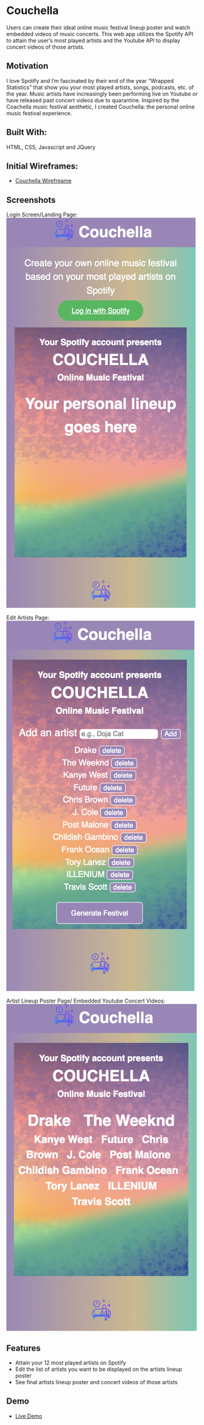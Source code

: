 # Couchella

Users can create their ideal online music festival lineup poster and watch embedded videos of music concerts. This web app utilizes the Spotify API to attain the user’s most played artists and the Youtube API to display concert videos of those artists.

## Motivation

I love Spotify and I’m fascinated by their end of the year “Wrapped Statistics” that show you your most played artists, songs, podcasts, etc. of the year. Music artists have increasingly been performing live on Youtube or have released past concert videos due to quarantine. Inspired by the Coachella music festival aesthetic, I created Couchella: the personal online music festival experience.

## Built With:

HTML, CSS, Javascript and JQuery

## Initial Wireframes:

- [Couchella Wirefreame](https://drive.google.com/file/d/1nfSrB5rBAZPYpeEGhOhjQHReCrgew3QT/view?usp=sharing)

## Screenshots

Login Screen/Landing Page:
![login screen](images/login.png)

Edit Artists Page:
![edit artists page](images/edit.png)

Artist Lineup Poster Page/ Embedded Youtube Concert Videos:
![poster and videos page](images/lineup.png)

## Features

- Attain your 12 most played artists on Spotify
- Edit the list of artists you want to be displayed on the artists lineup poster
- See final artists lineup poster and concert videos of those artists

## Demo

- [Live Demo](https://marfriaz.github.io/couchella/)
